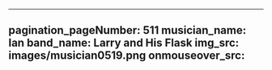 ------
pagination_pageNumber: 511
musician_name: Ian
band_name: Larry and His Flask
img_src: images/musician0519.png
onmouseover_src: 
------
